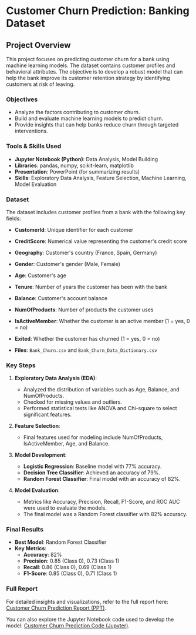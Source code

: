 # Customer Churn Prediction: Banking Dataset

## Project Overview

This project focuses on predicting customer churn for a bank using machine learning models. The dataset contains customer profiles and behavioral attributes. The objective is to develop a robust model that can help the bank improve its customer retention strategy by identifying customers at risk of leaving.

### Objectives
- Analyze the factors contributing to customer churn.
- Build and evaluate machine learning models to predict churn.
- Provide insights that can help banks reduce churn through targeted interventions.

### Tools & Skills Used
- **Jupyter Notebook (Python)**: Data Analysis, Model Building
- **Libraries**: pandas, numpy, scikit-learn, matplotlib
- **Presentation**: PowerPoint (for summarizing results)
- **Skills**: Exploratory Data Analysis, Feature Selection, Machine Learning, Model Evaluation

### Dataset

The dataset includes customer profiles from a bank with the following key fields:
- **CustomerId**: Unique identifier for each customer
- **CreditScore**: Numerical value representing the customer's credit score
- **Geography**: Customer's country (France, Spain, Germany)
- **Gender**: Customer's gender (Male, Female)
- **Age**: Customer's age
- **Tenure**: Number of years the customer has been with the bank
- **Balance**: Customer's account balance
- **NumOfProducts**: Number of products the customer uses
- **IsActiveMember**: Whether the customer is an active member (1 = yes, 0 = no)
- **Exited**: Whether the customer has churned (1 = yes, 0 = no)

- **Files**: `Bank_Churn.csv` and `Bank_Churn_Data_Dictionary.csv`

### Key Steps

1. **Exploratory Data Analysis (EDA)**:
   - Analyzed the distribution of variables such as Age, Balance, and NumOfProducts.
   - Checked for missing values and outliers.
   - Performed statistical tests like ANOVA and Chi-square to select significant features.

2. **Feature Selection**:
   - Final features used for modeling include NumOfProducts, IsActiveMember, Age, and Balance.

3. **Model Development**:
   - **Logistic Regression**: Baseline model with 77% accuracy.
   - **Decision Tree Classifier**: Achieved an accuracy of 79%.
   - **Random Forest Classifier**: Final model with an accuracy of 82%.

4. **Model Evaluation**:
   - Metrics like Accuracy, Precision, Recall, F1-Score, and ROC AUC were used to evaluate the models.
   - The final model was a Random Forest classifier with 82% accuracy.

### Final Results

- **Best Model**: Random Forest Classifier
- **Key Metrics**:
  - **Accuracy**: 82%
  - **Precision**: 0.85 (Class 0), 0.73 (Class 1)
  - **Recall**: 0.86 (Class 0), 0.69 (Class 1)
  - **F1-Score**: 0.85 (Class 0), 0.71 (Class 1)

### Full Report

For detailed insights and visualizations, refer to the full report here: [Customer Churn Prediction Report (PPT)](./Report_Arka_6075.ppt.pptx).

You can also explore the Jupyter Notebook code used to develop the model: [Customer Churn Prediction Code (Jupyter)](./Code_Arka_6075.ipynb.ipynb).

